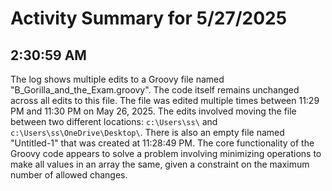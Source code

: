 # Activity Summary for 5/27/2025

## 2:30:59 AM
The log shows multiple edits to a Groovy file named "B_Gorilla_and_the_Exam.groovy".  The code itself remains unchanged across all edits to this file.  The file was edited multiple times between 11:29 PM and 11:30 PM on May 26, 2025. The edits involved moving the file between two different locations:  `c:\Users\ss\` and `c:\Users\ss\OneDrive\Desktop\`. There is also an empty file named "Untitled-1" that was created at 11:28:49 PM.  The core functionality of the Groovy code appears to solve a problem involving minimizing operations to make all values in an array the same, given a constraint on the maximum number of allowed changes.
